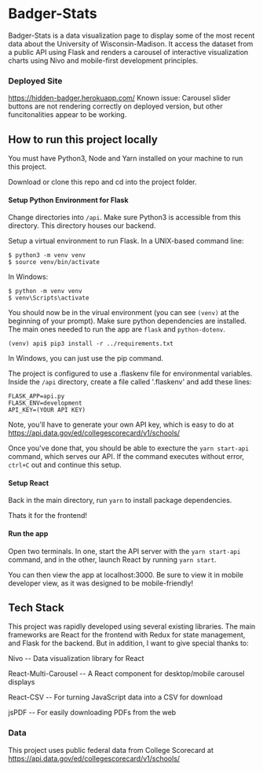 # Badger-Stats

Badger-Stats is a data visualization page to display some of the most recent data about the University of Wisconsin-Madison. It access the dataset from a public API using Flask and renders a carousel of interactive visualization charts using Nivo and mobile-first development principles.

### Deployed Site

https://hidden-badger.herokuapp.com/
Known issue: Carousel slider buttons are not rendering correctly on deployed version, but other funcitonalities appear to be working.

## How to run this project locally

You must have Python3, Node and Yarn installed on your machine to run this project.

Download or clone this repo and cd into the project folder.

#### Setup Python Environment for Flask

Change directories into `/api`. Make sure Python3 is accessible from this directory. This directory houses our backend.

Setup a virtual environment to run Flask. In a UNIX-based command line:

```
$ python3 -m venv venv
$ source venv/bin/activate
```

In Windows:

```
$ python -m venv venv
$ venv\Scripts\activate
```

You should now be in the virual environment (you can see `(venv)` at the beginning of your prompt). Make sure python dependencies are installed. The main ones needed to run the app are `flask` and `python-dotenv`.

```
(venv) api$ pip3 install -r ../requirements.txt
```

In Windows, you can just use the pip command.

The project is configured to use a .flaskenv file for environmental variables. Inside the `/api` directory, create a file called '.flaskenv' and add these lines:

```
FLASK_APP=api.py
FLASK_ENV=development
API_KEY=(YOUR API KEY)
```
Note, you'll have to generate your own API key, which is easy to do at https://api.data.gov/ed/collegescorecard/v1/schools/

Once you've done that, you should be able to execture the `yarn start-api` command, which serves our API. If the command executes without error, `ctrl+C` out and continue this setup.


#### Setup React

Back in the main directory, run `yarn` to install package dependencies.

Thats it for the frontend!

#### Run the app

Open two terminals. In one, start the API server with the `yarn start-api` command, and in the other, launch React by running `yarn start`.

You can then view the app at localhost:3000. Be sure to view it in mobile developer view, as it was designed to be mobile-friendly!


## Tech Stack

This project was rapidly developed using several existing libraries. The main frameworks are React for the frontend with Redux for state management, and Flask for the backend. But in addition, I want to give special thanks to:

Nivo -- Data visualization library for React

React-Multi-Carousel -- A React component for desktop/mobile carousel displays

React-CSV -- For turning JavaScript data into a CSV for download

jsPDF -- For easily downloading PDFs from the web

### Data

This project uses public federal data from College Scorecard at https://api.data.gov/ed/collegescorecard/v1/schools/
